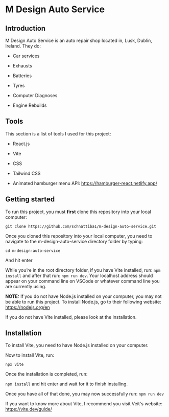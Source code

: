 # M Design Auto Service

## Introduction 

  M Design Auto Service is an auto repair shop located in, Lusk, Dublin, Ireland. They do: 
  
  - Car services 

  - Exhausts 

  - Batteries 

  - Tyres 

  - Computer Diagnoses 

  - Engine Rebuilds 

 

## Tools  

This section is a list of tools I used for this project: 

  - React.js 

  - Vite  

  - CSS 

  - Tailwind CSS 

  - Animated hamburger menu API: https://hamburger-react.netlify.app/

 

## Getting started 

To run this project, you must **first** clone this repository into your local computer: 

```git clone https://github.com/schnattiba1/m-design-auto-service.git```

 

Once you cloned this repository into your local computer, you need to navigate to the m-design-auto-service directory folder by typing: 

```cd m-design-auto-service ```

And hit enter 

While you’re in the root directory folder, if you have Vite installed, run: 
```npm install``` and after that run: ```npm run dev```. 
Your localhost address should appear on your command line on VSCode or whatever command line you are currently using. 

**NOTE:** If you do not have Node.js installed on your computer, you may not be able to run this project. To install Node.js, go to their following website: https://nodejs.org/en  

If you do not have Vite installed, please look at the installation. 

 

## Installation 

To install Vite, you need to have Node.js installed on your computer. 

Now to install Vite, run: 

```npx vite``` 

Once the installation is completed, run: 

```npm install``` and hit enter and wait for it to finish installing. 

Once you have all of that done, you may now successfully run: ```npm run dev```

If you want to know more about Vite, I recommend you visit Veit's website: https://vite.dev/guide/ 

